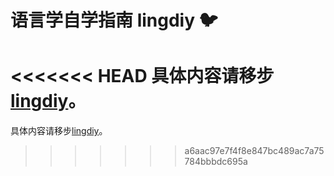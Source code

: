 # 语言学自学指南 lingdiy 🐦

<<<<<<< HEAD
具体内容请移步[lingdiy](https://yuxuan-liu-linguistics.github.io/lingdiy/)。
=======
具体内容请移步[lingdiy](https://yuxuan-liu-linguistics.github.io/lingdiy/)。
>>>>>>> a6aac97e7f4f8e847bc489ac7a75784bbbdc695a
